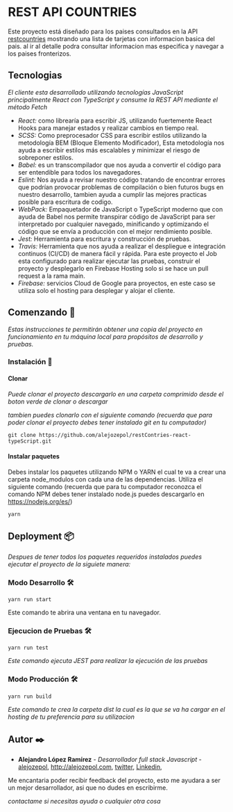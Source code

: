 # REST API COUNTRIES

Este proyecto está diseñado para los paises consultados en la API [restcountries](https://restcountries.com/) mostrando una lista de tarjetas con informacion basica del pais. al ir al detalle podra consultar informacion mas especifica y navegar a los paises fronterizos.

## Tecnologias
_El cliente esta desarrollado utilizando tecnologías JavaScript principalmente React con TypeScript y consume la REST API mediante el método Fetch_

-	*React:* como librearía para escribir JS, utilizando fuertemente React Hooks para manejar estados y realizar cambios en tiempo real.
-	*SCSS:* Como preprocesador CSS para escribir estilos utilizando la metodología BEM (Bloque Elemento Modificador), Esta metodología nos ayuda a escribir estilos más escalables y minimizar el riesgo de sobreponer estilos.
-	*Babel:* es un transcompilador que nos ayuda a convertir el código para ser entendible para todos los navegadores.
- *Eslint:* Nos ayuda a revisar nuestro código tratando de encontrar errores que podrían provocar problemas de compilación o bien futuros bugs en nuestro desarrollo, tambien ayuda a cumplir las mejores practicas posible para escritura de codigo.
-	*WebPack:* Empaquetador de JavaScript o TypeScript moderno que con ayuda de Babel nos permite transpirar código de JavaScript para ser interpretado por cualquier navegado, minificando y optimizando el código que se envía a producción con el mejor rendimiento posible.
-	*Jest:* Herramienta para escritura y construcción de pruebas.
-	*Travis:* Herramienta que nos ayuda a realizar el despliegue e integración continuos  (CI/CD) de manera fácil y rápida. Para este proyecto el Job esta configurado para realizar ejecutar las pruebas,  construir el proyecto y desplegarlo en Firebase Hosting solo si se hace un pull request a la rama main.
-	*Firebase:* servicios Cloud de Google para proyectos, en este caso se utiliza solo el hosting para desplegar y alojar el cliente.


## Comenzando 🚀
_Estas instrucciones te permitirán obtener una copia del proyecto en funcionamiento en tu máquina local para propósitos de desarrollo y pruebas._


### Instalación 🔧

#### Clonar
_Puede clonar el proyecto descargarlo en una carpeta comprimido desde el boton verde de clonar o descargar_

_tambien puedes clonarlo con el siguiente comando (recuerda que para poder clonar el proyecto debes tener instalado git en tu computador)_

```
git clone https://github.com/alejozepol/restContries-react-typeScript.git
```

#### Instalar paquetes

Debes instalar los paquetes utilizando NPM o YARN el cual te va a crear una carpeta node_modulos con cada una de las dependencias. Utiliza el siguiente comando (recuerda que para tu computador reconozca el comando NPM debes tener instalado node.js puedes descargarlo en https://nodejs.org/es/)

```
yarn
```

## Deployment 📦

_Despues de tener todos los paquetes requeridos instalados puedes ejecutar el proyecto de la siguiete manera:_

### Modo Desarrollo 🛠️

```
yarn run start
```
Este comando te abrira una ventana en tu navegador.

### Ejecucion de Pruebas 🛠️

```
yarn run test
```
_Este comando ejecuta JEST para realizar la ejecución de las pruebas_

### Modo Producción 🛠️

```
yarn run build
```
_Este comando te crea la carpeta dist la cual es la que se va ha cargar en el hosting de tu preferencia para su utilizacion_

## Autor ✒️

* **Alejandro López Ramírez** - *Desarrollador full stack Javascript* - [alejozepol](https://github.com/alejozepol),  http://alejozepol.com, [twitter](https://twitter.com/alejozepol), [Linkedin](https://www.linkedin.com/in/alejozepol/), 

Me encantaria poder recibir feedback del proyecto, esto me ayudara a ser un mejor desarrollador, asi que no dudes en escribirme.

_contactame si necesitas ayuda o cualquier otra cosa_
